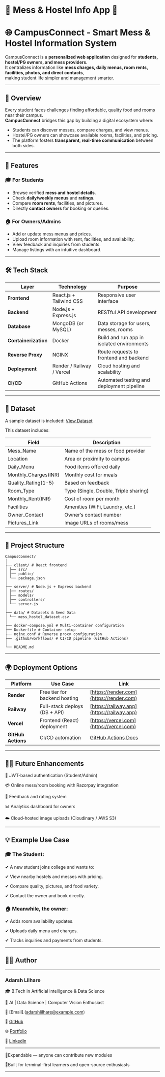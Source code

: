 # 🏫 Mess & Hostel Info App 🍲

# 🌐 CampusConnect - Smart Mess & Hostel Information System 

CampusConnect is a **personalized web application** designed for **students, hostel/PG owners, and mess providers**.  
It centralizes information like **mess charges, daily menus, room rents, facilities, photos, and direct contacts**,  
making student life simpler and management smarter.

---

## 🚀 Overview

Every student faces challenges finding affordable, quality food and rooms near their campus.  
**CampusConnect** bridges this gap by building a digital ecosystem where:

- Students can discover messes, compare charges, and view menus.
- Hostel/PG owners can showcase available rooms, facilities, and pricing.
- The platform fosters **transparent, real-time communication** between both sides.

---
## 🧩 Features

### 🎓 For Students
- Browse verified **mess and hostel details**.
- Check **daily/weekly menus** and **ratings**.
- Compare **room rents**, facilities, and pictures.
- Directly **contact owners** for booking or queries.

### 🏠 For Owners/Admins
- Add or update mess menus and prices.
- Upload room information with rent, facilities, and availability.
- View feedback and inquiries from students.
- Manage listings with an intuitive dashboard.

---

## 🛠️ Tech Stack

| Layer | Technology | Purpose |
|-------|-------------|----------|
| **Frontend** | React.js + Tailwind CSS | Responsive user interface |
| **Backend** | Node.js + Express.js | RESTful API development |
| **Database** | MongoDB (or MySQL) | Data storage for users, messes, rooms |
| **Containerization** | Docker | Build and run app in isolated environments |
| **Reverse Proxy** | NGINX | Route requests to frontend and backend |
| **Deployment** | Render / Railway / Vercel | Cloud hosting and scalability |
| **CI/CD** | GitHub Actions | Automated testing and deployment pipeline |

---

## 📂 Dataset
A sample dataset is included: [View Dataset](https://github.com/AdarshVL/Mess_Hostel_Info_App/blob/main/mess_hostel_dataset.csv)

This dataset includes:

| Field | Description |
|-------|--------------|
| Mess_Name | Name of the mess or food provider |
| Location | Area or proximity to campus |
| Daily_Menu | Food items offered daily |
| Monthly_Charges(INR) | Monthly cost for meals |
| Quality_Rating(1-5) | Based on feedback |
| Room_Type | Type (Single, Double, Triple sharing) |
| Monthly_Rent(INR) | Cost of room per month |
| Facilities | Amenities (WiFi, Laundry, etc.) |
| Owner_Contact | Owner’s contact number |
| Pictures_Link | Image URLs of rooms/mess |

---
## 📂 Project Structure
```
CampusConnect/
│
├── client/ # React frontend
│ ├── src/
│ ├── public/
│ └── package.json
│
├── server/ # Node.js + Express backend
│ ├── routes/
│ ├── models/
│ ├── controllers/
│ └── server.js
│
├── data/ # Datasets & Seed Data
│ └── mess_hostel_dataset.csv
│
├── docker-compose.yml # Multi-container configuration
├── Dockerfile # Container setup
├── nginx.conf # Reverse proxy configuration
├── .github/workflows/ # CI/CD pipeline (GitHub Actions)
│
└── README.md
```
----

## 🌍 Deployment Options

| Platform           | Use Case                      | Link                                                      |
| ------------------ | ----------------------------- | --------------------------------------------------------- |
| **Render**         | Free tier for backend hosting | [https://render.com](https://render.com)                  |
| **Railway**        | Full-stack deploys (DB + API) | [https://railway.app](https://railway.app)                |
| **Vercel**         | Frontend (React) deployment   | [https://vercel.com](https://vercel.com)                  |
| **GitHub Actions** | CI/CD automation              | [GitHub Actions Docs](https://docs.github.com/en/actions) |

---
 
## 👨‍💻 Future Enhancements

🔐 JWT-based authentication (Student/Admin)

💳 Online mess/room booking with Razorpay integration

🧾 Feedback and rating system

📊 Analytics dashboard for owners

☁️ Cloud-hosted image uploads (Cloudinary / AWS S3)

---

## 💡 Example Use Case

### 🎓 The Student:

✔ A new student joins college and wants to:

✔ View nearby hostels and messes with pricing.

✔ Compare quality, pictures, and food variety.

✔ Contact the owner and book directly.

### 🏠 Meanwhile, the owner:

✔ Adds room availability updates.

✔ Uploads daily menu and charges.

✔ Tracks inquiries and payments from students.

---

## 👨‍💻 Author

---
### Adarsh Lilhare 

🎓 B.Tech in Artificial Intelligence & Data Science

💼 AI | Data Science | Computer Vision Enthusiast

📧 [Email].(adarshlilhare@example.com)

🐙 [GitHub](https://github.com/AdarshVL) 

🌐 [Portfolio](https://adarshlilhare.dev)

🔗 [LinkedIn](https://www.linkedin.com/in/adarsh-lilhare-b98a91290/)

---

🔹Expandable — anyone can contribute new modules

🔹Built for terminal-first learners and open-source enthusiasts

----
